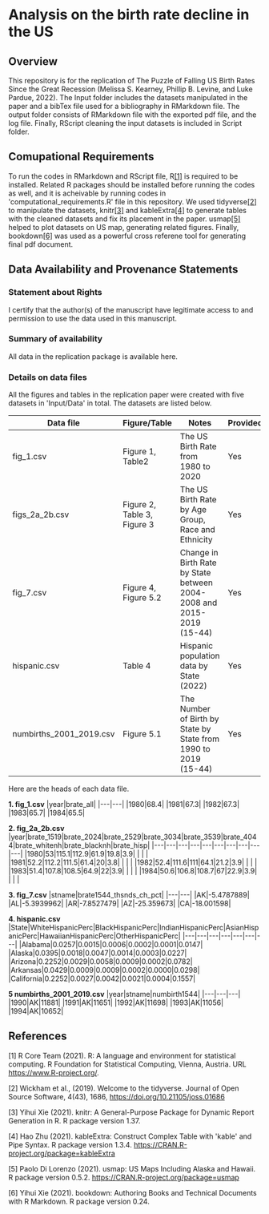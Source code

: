 # Analysis on the birth rate decline in the US
## Overview
This repository is for the replication of The Puzzle of Falling US Birth Rates Since the Great Recession (Melissa S. Kearney, Phillip B. Levine, and Luke Pardue, 2022). The Input folder includes the datasets manipulated in the paper and a bibTex file used for a bibliography in RMarkdown file. The output folder consists of RMarkdown file with the exported pdf file, and the log file. Finally, RScript cleaning the input datasets is included in Script folder.

## Comupational Requirements
To run the codes in RMarkdown and RScript file, R[[1]](#1) is required to be installed. Related R packages should be installed before running the codes as well, and it is acheivable by running codes in 'computational_requirements.R' file in this repository. We used tidyverse[[2]](#2) to manipulate the datasets, knitr[[3]](#3) and kableExtra[[4]](#4) to generate tables with the cleaned datasets and fix its placement in the paper. usmap[[5]](#5) helped to plot datasets on US map, generating related figures. Finally, bookdown[[6]](#6) was used as a powerful cross referene tool for generating final pdf document. 

## Data Availability and Provenance Statements
### Statement about Rights
I certify that the author(s) of the manuscript have legitimate access to and permission to use the data used in this manuscript.

### Summary of availability
All data in the replication package is available here.

### Details on data files
All the figures and tables in the replication paper were created with five datasets in 'Input/Data' in total. The datasets are listed below.

|Data file|Figure/Table|Notes|Provided|
|---|---|---|---|
|fig_1.csv|Figure 1, Table2|The US Birth Rate from 1980 to 2020|Yes|
|figs_2a_2b.csv|Figure 2, Table 3, Figure 3|The US Birth Rate by Age Group, Race and Ethnicity|Yes|
|fig_7.csv|Figure 4, Figure 5.2|Change in Birth Rate by State between 2004-2008 and 2015-2019 (15-44)|Yes|
|hispanic.csv|Table 4|Hispanic population data by State (2022)|Yes|
|numbirths_2001_2019.csv|Figure 5.1|The Number of Birth by State by State from 1990 to 2019 (15-44)|Yes|

Here are the heads of each data file.


**1. fig_1.csv**
|year|brate_all|
|---|---|
|1980|68.4|
|1981|67.3|
|1982|67.3|
|1983|65.7|
|1984|65.5|

**2. fig_2a_2b.csv**
|year|brate_1519|brate_2024|brate_2529|brate_3034|brate_3539|brate_4044|brate_whitenh|brate_blacknh|brate_hisp|
|---|---|---|---|---|---|---|---|---|---|
|1980|53|115.1|112.9|61.9|19.8|3.9|   |   |    |
|1981|52.2|112.2|111.5|61.4|20|3.8|   |   |    |
|1982|52.4|111.6|111|64.1|21.2|3.9|   |   |    |
|1983|51.4|107.8|108.5|64.9|22|3.9|   |   |    |
|1984|50.6|106.8|108.7|67|22.9|3.9|   |   |    |

**3. fig_7.csv**
|stname|brate1544_thsnds_ch_pct|
|---|---|
|AK|-5.4787889|
|AL|-5.3939962|
|AR|-7.8527479|
|AZ|-25.359673|
|CA|-18.001598|

**4. hispanic.csv**
|State|WhiteHispanicPerc|BlackHispanicPerc|IndianHispanicPerc|AsianHispanicPerc|HawaiianHispanicPerc|OtherHispanicPerc|
|---|---|---|---|---|---|---|
|Alabama|0.0257|0.0015|0.0006|0.0002|0.0001|0.0147|
|Alaska|0.0395|0.0018|0.0047|0.0014|0.0003|0.0227|
|Arizona|0.2252|0.0029|0.0058|0.0009|0.0002|0.0782|
|Arkansas|0.0429|0.0009|0.0009|0.0002|0.0000|0.0298|
|California|0.2252|0.0027|0.0042|0.0021|0.0004|0.1557|


**5 numbirths_2001_2019.csv**
|year|stname|numbirth1544|
|---|---|---|
|1990|AK|11881|
|1991|AK|11651|
|1992|AK|11698|
|1993|AK|11056|
|1994|AK|10652|

## References

<a id="1">[1]
  R Core Team (2021). R: A language and
  environment for statistical computing. R
  Foundation for Statistical Computing, Vienna,
  Austria. URL https://www.R-project.org/.
</a> 

<a id="2">[2]
  Wickham et al., (2019). Welcome to the
  tidyverse. Journal of Open Source Software,
  4(43), 1686,
  https://doi.org/10.21105/joss.01686
</a>

<a id="3">[3]
  Yihui Xie (2021). knitr: A General-Purpose
  Package for Dynamic Report Generation in R. R
  package version 1.37.
  </a>
  
 <a id="4">[4]
  Hao Zhu (2021). kableExtra: Construct Complex
  Table with 'kable' and Pipe Syntax. R package
  version 1.3.4.
  https://CRAN.R-project.org/package=kableExtra
  </a>
  
  
<a id ="5">[5]
  Paolo Di Lorenzo (2021). usmap: US Maps
  Including Alaska and Hawaii. R package version
  0.5.2. https://CRAN.R-project.org/package=usmap
  </a>
  
 <a id="6">[6]
  Yihui Xie (2021). bookdown: Authoring Books and
  Technical Documents with R Markdown. R package
  version 0.24.
  </a>
